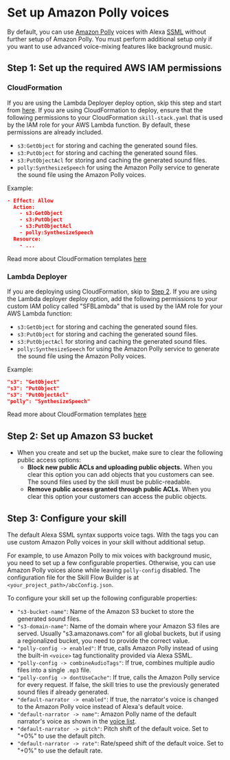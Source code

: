 # Set up Amazon Polly voices

By default, you can use [Amazon Polly](https://aws.amazon.com/polly/) voices
with Alexa [SSML](https://developer.amazon.com/en-US/docs/alexa/custom-skills/speech-synthesis-markup-language-ssml-reference.html)
without further setup of Amazon Polly. You must perform additional setup only
if you want to use advanced voice-mixing features like background music.

## Step 1: Set up the required AWS IAM permissions

### CloudFormation

If you are using the Lambda Deployer deploy option, skip this step and start from [here](#lambda-deployer).
If you are using CloudFormation to deploy, ensure that the following permissions to your CloudFormation `skill-stack.yaml` that
is used by the IAM role for your AWS Lambda function. By default, these permissions are already included.
  - `s3:GetObject` for storing and caching the generated sound files.
  - `s3:PutObject` for storing and caching the generated sound files.
  - `s3:PutObjectAcl` for storing and caching the generated sound files.
  - `polly:SynthesizeSpeech` for using the Amazon Polly service to generate the
  sound file using the Amazon Polly voices.

Example:

```json
- Effect: Allow
  Action:
    - s3:GetObject
    - s3:PutObject
    - s3:PutObjectAcl
    - polly:SynthesizeSpeech
  Resource:
    - ...
```

Read more about CloudFormation templates [here](https://docs.aws.amazon.com/AWSCloudFormation/latest/UserGuide/template-guide.html)

### Lambda Deployer

If you are deploying using CloudFormation, skip to [Step 2](#step-2-set-up-amazon-s3-bucket). If you are using the Lambda deployer deploy option, 
add the following permissions to your custom IAM policy called "SFBLambda" that is used by the IAM role for your AWS Lambda function:
- `s3:GetObject` for storing and caching the generated sound files.
- `s3:PutObject` for storing and caching the generated sound files.
- `s3:PutObjectAcl` for storing and caching the generated sound files.
- `polly:SynthesizeSpeech` for using the Amazon Polly service to generate the sound file using the Amazon Polly voices.

Example:

```json
"s3": "GetObject"
"s3": "PutObject"
"s3": "PutObjectAcl"
"polly": "SynthesizeSpeech"
```

Read more about CloudFormation templates [here](https://docs.aws.amazon.com/AWSCloudFormation/latest/UserGuide/template-guide.html)

## Step 2: Set up Amazon S3 bucket

- When you create and set up the bucket, make sure to clear the following public
access options:
  - **Block new public ACLs and uploading public objects.** When you clear this
  option you can add objects that you customers can see. The sound files used by
  the skill must be public-readable.
  - **Remove public access granted through public ACLs.** When you clear this
  option your customers can access the public objects.

## Step 3: Configure your skill

The default Alexa SSML syntax supports voice tags. With the tags you can use
custom Amazon Polly voices in your skill without additional setup.

For example, to use Amazon Polly to mix voices with background music, you need to set up a
few configurable properties. Otherwise, you can use Amazon Polly voices alone
while leaving `polly-config` disabled. The configuration file for the Skill Flow
Builder is at
`<your_project_path>/abcConfig.json`.

To configure your skill set up the following configurable properties:

- `"s3-bucket-name"`: Name of the Amazon S3 bucket to store the generated
sound files.
- `"s3-domain-name"`: Name of the domain where your Amazon S3 files are served.
Usually "s3.amazonaws.com" for all global buckets, but if using a regionalized
bucket, you need to provide the correct value.
- `"polly-config -> enabled"`: If true, calls Amazon Polly instead of using
the built-in `<voice>` tag functionality provided via Alexa SSML.
- `"polly-config -> combineAudioTags"`: If true, combines multiple audio
files into a single `.mp3` file.
- `"polly-config -> dontUseCache"`: If true, calls the Amazon Polly
service for every request. If false, the skill tries to use the previously
generated sound files if already generated.
- `"default-narrator -> enabled"`: If true, the narrator's voice is changed
to the Amazon Polly voice instead of Alexa's default voice.
- `"default-narrator -> name"`: Amazon Polly name of the default narrator's voice
as shown in the [voice list](https://docs.aws.amazon.com/polly/latest/dg/voicelist.html).
- `"default-narrator -> pitch"`: Pitch shift of the default voice. Set to
"+0%" to use the default pitch.
- `"default-narrator -> rate"`: Rate/speed shift of the default voice.
Set to "+0%" to use the default rate.
